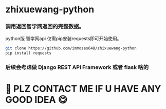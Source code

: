 # zhixuewang-python
### 调用返回智学网返回的完整数据。
python版 智学网api
仅需pip安装requests即可开始使用。
```bash
git clone https://github.com/immoses648/zhixuewang-python
pip install requests
```
### 后续会考虑做 Django REST API Framework 或者 flask 啥的

# 📖 PLZ CONTACT ME IF U HAVE ANY GOOD IDEA 😋
